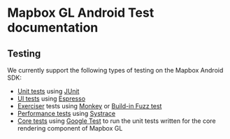 # Mapbox GL Android Test documentation

## Testing
We currently support the following types of testing on the Mapbox Android SDK:

 - [Unit tests](docs/UNIT_TESTS.md) using [JUnit](http://developer.android.com/tools/testing-support-library/index.html#AndroidJUnitRunner)
 - [UI tests](docs/UI_TESTS.md) using [Espresso](http://developer.android.com/tools/testing-support-library/index.html#Espresso)
 - [Exerciser](docs/EXERCISER_TESTS.md) tests using [Monkey](http://developer.android.com/tools/help/monkey.html) or [Build-in Fuzz test](http://docs.aws.amazon.com/devicefarm/latest/developerguide/test-types-built-in-fuzz.html)
 - [Performance tests](docs/PERFORMANCE_TESTS.md) using [Systrace](https://codelabs.developers.google.com/codelabs/android-perf-testing/index.html?index=..%2F..%2Fbabbq-2015&viewga=UA-68632703-1#0)
 - [Core tests](docs/CORE_TESTS.md) using [Google Test](https://github.com/google/googletest) to run the unit tests written for the core rendering component of Mapbox GL